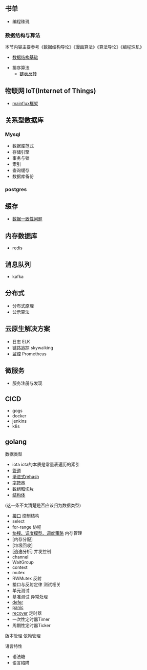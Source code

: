 ## 书单

- 编程珠玑

<!-- ## 计算机基础学科

### 计算机操作系统

### 计算机组成原理

### 计算机组成设计

### 计算机网络 -->

### 数据结构与算法

本节内容主要参考《数据结构导论》《漫画算法》《算法导论》《编程珠玑》

<!-- - [算法概述](./science/data-structure/algorithm-overview.md)  -->

- [数据结构基础](./science/data-structure/data-structure.md)

<!--  - [树](./science/data-structure/tree.md)

- [排序算法](./science/data-structure/sort-algo.md)

- [面试常见算法](./science/data-structure/aigo-interview.md)

- [算法的实际应用](./science/data-structure/aigo-apply.md)  -->

- 排序算法
    - [链表反转](./science/algorithm/list-reverse.md)



## 物联网 loT(Internet of Things)
- [mainflux框架](./lot/mainflux/00-tree.md)



## 关系型数据库

### Mysql
- 数据库范式
- 存储引擎
- 事务与锁
- 索引
- 查询缓存
- 数据库备份
### postgres

## 缓存
- [数据一致性问题](./middleware/redis/qa/data-consistency.md)

## 内存数据库

- redis



## 消息队列

- kafka



## 分布式

- 分布式原理
- 公示算法



## 云原生解决方案

- 日志 ELK
- 链路追踪 skywalking
- 监控 Prometheus



## 微服务

- 服务注册与发现



## CICD

- gogs
- docker
- jenkins
- k8s


## golang
数据类型
- iota iota的本质是常量表遍历的索引
- [管道](./go/data_type/channel.md)
- [渐进式rehash](./go/data_type/map.md)
- [字符串](./go/data_type/string.md)
- [数组和切片](./go/data_type/slice.md)
- [结构体](./go/data_type/struct.md)

(这一条不太清楚是否应该归为数据类型)
- [接口](./go/data_type/interface.md)
控制结构
- select
- for-range
协程
- [协程、调度模型、调度策略](./go/routine/routine.md)
内存管理
- [内存分配]
- [垃圾回收]
- [逃逸分析]
并发控制
- channel
- WaitGroup
- context
- mutex
- RWMutex
反射
- 接口与反射定律
测试相关
- 单元测试
- 基准测试
异常处理
- [defer](./go/exception_handle/defer.md)
- [panic](./go/exception_handle/panic.md)
- [recover](./go/exception_handle/recover.md)
定时器
- 一次性定时器Timer
- 周期性定时器Ticker

版本管理
依赖管理

语言特性
- 语法糖
- 语言陷阱
